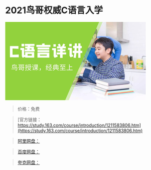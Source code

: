 # 2021鸟哥权威C语言入学

![img](../../../assets/study163/free/363e143c8fed400f8c9a9ce29b41fdf1.jpg)

> 价格：免费

> [官方链接：https://study.163.com/course/introduction/1211583806.htm](https://study.163.com/course/introduction/1211583806.htm)

> [阿里网盘：]()

> [百度网盘：]()

> [夸克网盘：]()

